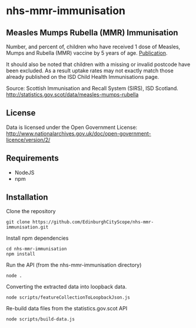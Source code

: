 # nhs-mmr-immunisation
## Measles Mumps Rubella (MMR) Immunisation

Number, and percent of, children who have received 1 dose of Measles, Mumps and Rubella (MMR) vaccine by 5 years of age. [Publication](http://isdscotland.org/Health-Topics/Child-Health/Publications).

It should also be noted that children with a missing or invalid postcode have been excluded. As a result uptake rates may not exactly match those already published on the ISD Child Health Immunisations page.

Source: Scottish Immunisation and Recall System (SIRS), ISD Scotland. http://statistics.gov.scot/data/measles-mumps-rubella

## License

Data is licensed under the Open Government License: http://www.nationalarchives.gov.uk/doc/open-government-licence/version/2/

## Requirements

- NodeJS
- npm

## Installation

Clone the repository

```
git clone https://github.com/EdinburghCityScope/nhs-mmr-immunisation.git
```

Install npm dependencies

```
cd nhs-mmr-immunisation
npm install
```

Run the API (from the nhs-mmr-immunisation directory)

```
node .
```

Converting the extracted data into loopback data.

```
node scripts/featureCollectionToLoopbackJson.js
```

Re-build data files from the statistics.gov.scot API

```
node scripts/build-data.js
```
